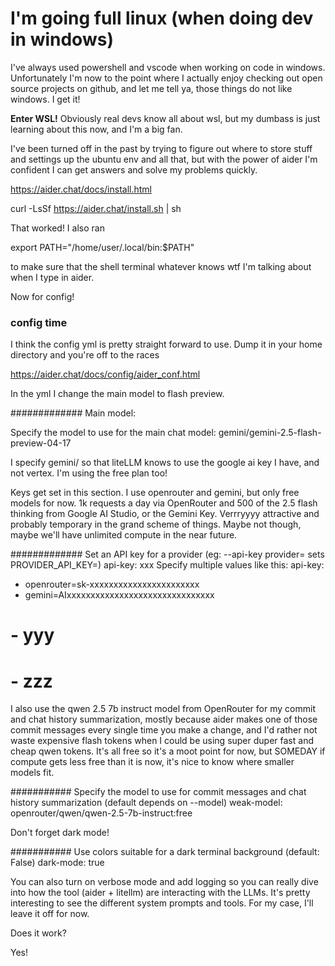 # I'm going full linux (when doing dev in windows)

I've always used powershell and vscode when working on code in windows.  Unfortunately I'm now to the point where I actually enjoy checking out open source projects on github, and let me tell ya, those things do not like windows. I get it! 

**Enter WSL!**
Obviously real devs know all about wsl, but my dumbass is just learning about this now, and I'm a big fan. 

I've been turned off in the past by trying to figure out where to store stuff and settings up the ubuntu env and all that, but with the power of aider I'm confident I can get answers and solve my problems quickly. 

https://aider.chat/docs/install.html

curl -LsSf https://aider.chat/install.sh | sh

That worked!  I also ran 

export PATH="/home/user/.local/bin:$PATH"

to make sure that the shell terminal whatever knows wtf I'm talking about when I type in aider. 

Now for config! 

### config time
I think the config yml is pretty straight forward to use.  Dump it in your home directory and you're off to the races

https://aider.chat/docs/config/aider_conf.html

In the yml I change the main model to flash preview.  

#############
Main model:

Specify the model to use for the main chat
model: gemini/gemini-2.5-flash-preview-04-17

I specify gemini/ so that liteLLM knows to use the google ai key I have, and not vertex.  I'm using the free plan too! 

Keys get set in this section.  I use openrouter and gemini, but only free models for now. 1k requests a day via OpenRouter and 500 of the 2.5 flash thinking from Google AI Studio, or the Gemini Key.  Verrryyyy attractive and probably temporary in the grand scheme of things.  Maybe not though, maybe we'll have unlimited compute in the near future. 

#############
Set an API key for a provider (eg: --api-key provider=<key> sets PROVIDER_API_KEY=<key>)
api-key: xxx
Specify multiple values like this:
api-key:
- openrouter=sk-xxxxxxxxxxxxxxxxxxxxxxx
- gemini=AIxxxxxxxxxxxxxxxxxxxxxxxxxxxxxxx
#  - yyy
#  - zzz

I also use the qwen 2.5 7b instruct model from OpenRouter for my commit and chat history summarization, mostly because aider makes one of those commit messages every single time you make a change, and I'd rather not waste expensive flash tokens when I could be using super duper fast and cheap qwen tokens.  It's all free so it's a moot point for now, but SOMEDAY if compute gets less free than it is now, it's nice to know where smaller models fit.  

###########
Specify the model to use for commit messages and chat history summarization (default depends on --model)
weak-model: openrouter/qwen/qwen-2.5-7b-instruct:free


Don't forget dark mode!

###########
Use colors suitable for a dark terminal background (default: False)
dark-mode: true


You can also turn on verbose mode and add logging so you can really dive into how the tool (aider + litellm) are interacting with the LLMs. It's pretty interesting to see the different system prompts and tools. For my case, I'll leave it off for now. 

Does it work? 

Yes!